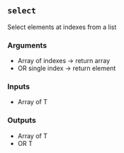 ## `select`
Select elements at indexes from a list

### Arguments
- Array of indexes -> return array
- OR single index -> return element
### Inputs
- Array of T
### Outputs
- Array of T
- OR T

